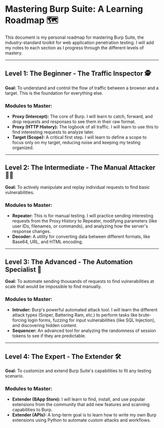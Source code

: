 # Mastering Burp Suite: A Learning Roadmap 🗺️

This document is my personal roadmap for mastering Burp Suite, the industry-standard toolkit for web application penetration testing. I will add my notes to each section as I progress through the different levels of mastery.

---

## Level 1: The Beginner - The Traffic Inspector 🕵️

**Goal:** To understand and control the flow of traffic between a browser and a target. This is the foundation for everything else.

### Modules to Master:
* **Proxy (Intercept):** The core of Burp. I will learn to catch, forward, and drop requests and responses to see them in their raw format.
* **Proxy (HTTP History):** The logbook of all traffic. I will learn to use this to find interesting requests to analyze later.
* **Target (Scope):** A critical first step. I will learn to define a scope to focus only on my target, reducing noise and keeping my testing organized.


---

## Level 2: The Intermediate - The Manual Attacker 👨‍💻

**Goal:** To actively manipulate and replay individual requests to find basic vulnerabilities.

### Modules to Master:
* **Repeater:** This is for manual testing. I will practice sending interesting requests from the Proxy History to Repeater, modifying parameters (like user IDs, filenames, or commands), and analyzing how the server's response changes.
* **Decoder:** A utility for converting data between different formats, like Base64, URL, and HTML encoding.


---

## Level 3: The Advanced - The Automation Specialist 🤖

**Goal:** To automate sending thousands of requests to find vulnerabilities at scale that would be impossible to find manually.

### Modules to Master:
* **Intruder:** Burp's powerful automated attack tool. I will learn the different attack types (Sniper, Battering Ram, etc.) to perform tasks like brute-forcing login forms, fuzzing for input vulnerabilities (like SQL Injection), and discovering hidden content.
* **Sequencer:** An advanced tool for analyzing the randomness of session tokens to see if they are predictable.


---

## Level 4: The Expert - The Extender 🛠️

**Goal:** To customize and extend Burp Suite's capabilities to fit any testing scenario.

### Modules to Master:
* **Extender (BApp Store):** I will learn to find, install, and use popular extensions from the community that add new features and scanning capabilities to Burp.
* **Extender (APIs):** A long-term goal is to learn how to write my own Burp extensions using Python to automate custom attacks and workflows.
